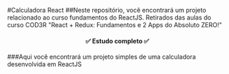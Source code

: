 #Calculadora React
##Neste repositório, você encontrará um projeto relacionado ao curso fundamentos do ReactJS. Retirados das aulas do curso COD3R "React + Redux: Fundamentos e 2 Apps do Absoluto ZERO!"
<h4 align="center">✅ Estudo completo ✅</h4>
###Aqui você encontrará um projeto simples de uma calculadora desenvolvida em ReactJS
